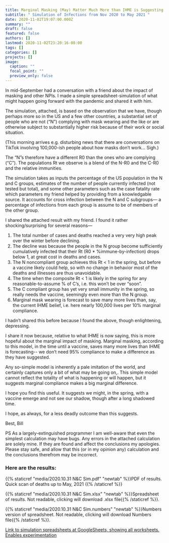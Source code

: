 ```yaml
---
title: Marginal Masking (May) Matter Much More than IHME is Suggesting
subtitle: " Simulation of Infections from Nov 2020 to May 2021 "
date: 2020-11-02T19:07:00.000Z
summary: ""
draft: false
featured: false
authors: []
lastmod: 2020-11-02T23:20:16-08:00
tags: []
categories: []
projects: []
image:
  caption: ""
  focal_point: ""
  preview_only: false
---
```

In mid-September had a conversation with a friend about the impact of masking and other NPIs.
I made a simple spreadsheet-simulation of what might happen going forward with the pandemic and shared it with him.

The simulation, attached, is based on the observation that we have, though perhaps more so in the US and a few other countries, a substantial set of people who are not (“N”) complying with mask wearing and the like or are otherwise subject to substantially higher risk because of their work or social situation.

(This morning arrives e.g. disturbing news that there are conversations on TikTok involving 100,000-ish people about how masks don’t work… Sigh.)

The “N”s therefore have a different R0 than the ones who are complying (“C”). The populations Rt we observe is a blend of the N-R0 and the C-R0 and the relative immunities.

The simulation takes as inputs the percentage of the US population in the N and C groups, estimates of the number of people currently infected (not tested but total), and some other parameters such as the case fatality rate which parameters my friend helped by providing from a knowledgable source. It accounts for cross infection between the N and C subgroups— a percentage of infections from each group is assume to be of members of the other group.

I shared the attached result with my friend. I found it rather shocking/surprising for several reasons—

1. The total number of cases and deaths reached a very very high peak over the winter before declining.
2. The decline was because the people in the N group become sufficiently cumulatively infected that their Rt (R0 * %immune-by-infection) drops below 1, at great cost in deaths and cases.
3. The N noncompliant group achieves this Rt < 1 in the spring, but before a vaccine likely could help, so with no change in behavior most of the deaths and illnesses are thus unavoidable.
4. The time when the composite Rt < 1 is likely in the spring for any reasonable-to-assume % of C’s, i.e. this won’t be over “soon”.
5. The C compliant group has yet very small immunity in the spring, so really needs the vaccine, seemingly even more than the N group.
6. Marginal mask wearing is forecast to save many more lives than, say, the current IHME belief, i.e. here nearly 100,000 lives per 10% marginal compliance.

I hadn’t shared this before because I found the above, though enlightening, depressing.


I share it now because, relative to what IHME is now saying, this is more hopeful about the marginal impact of masking. Marginal masking, according to this model, in the time until a vaccine, saves many more lives than IHME is forecasting-- we don’t need 95% compliance to make a difference as they have suggested.

Any so-simple model is inherently a pale imitation of the world, and certainly captures only a bit of what may be going on,. This simple model cannot reflect the totality of what is happening or will happen, but it suggests marginal compliance makes a big marginal difference.

I hope you find this useful. It suggests we might, in the spring, with a vaccine emerge and not see our shadow, though after a long shadowed time.

I hope, as always, for a less deadly outcome than this suggests.

Best, Bill

PS As a largely-extinguished programmer I am well-aware that even the simplest calculation may have bugs. Any errors in the attached calculation are solely mine. If they are found and affect the conclusions my apologies. Please stay safe, and allow that this (or in my opinion any) calculation and the conclusions therefrom may be incorrect.

### Here are the results:

{{% staticref "media/2020.10.31 N&C Sim.pdf" "newtab" %}}PDF of results. Quick scan of deaths up to May, 2021 {{% /staticref %}}

{{% staticref "media/2020.10.31 N&C Sim.xlsx" "newtab" %}}Spreadsheet of results. Not readable, clicking will download .xlsx file{{% /staticref %}}.

{{% staticref "media/2020.10.31 N&C Sim.numbers" "newtab" %}}Numbers version of spreadsheet. Not readable, clicking will download Numbers file{{% /staticref %}}.

[Link to simulation spreadsheets at GoogleSheets, showing all worksheets. Enables experimentation](https://docs.google.com/spreadsheets/d/1kmVfCwjZ5s_153_m6hIRoi71KHPnq_gG/edit#gid=349880428)
